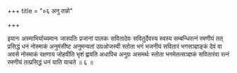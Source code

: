 +++
title = "०६ अनु तन्नो"

+++

इयानः अस्माभिर्याच्यमानः जास्पतिः प्रजानां पालकः सवितादेवः सवितुर्देवस्य स्वस्य सम्बन्धिरत्नं रमणीयं तत् प्रसिद्धं धनं नोस्माकं अनुमंसीष्ट अनुमन्यतां उग्रओजस्वी स्तोता भगं भजनीयं सवितारं भगसञ्ज्ञङ्कं देवं वा अवसे नोस्माकं रक्षणाय जोहवीति भृशं ह्वयति अधापिच अनुग्रः असमर्थः स्तोता भगमेतत्सञ्ज्ञकं सवितारंवा रत्नं रमणीयं तत्प्रसिद्धं धनं याति याचते ॥ ६ ॥